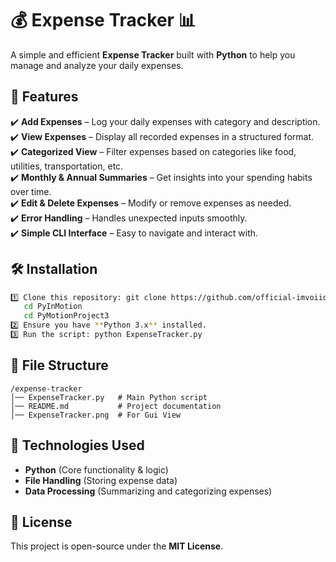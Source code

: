 # 💰 Expense Tracker 📊  
A simple and efficient **Expense Tracker** built with **Python** to help you manage and analyze your daily expenses.

## 📜 Features  
✔️ **Add Expenses** – Log your daily expenses with category and description.  
✔️ **View Expenses** – Display all recorded expenses in a structured format.  
✔️ **Categorized View** – Filter expenses based on categories like food, utilities, transportation, etc.  
✔️ **Monthly & Annual Summaries** – Get insights into your spending habits over time.  
✔️ **Edit & Delete Expenses** – Modify or remove expenses as needed.  
✔️ **Error Handling** – Handles unexpected inputs smoothly.  
✔️ **Simple CLI Interface** – Easy to navigate and interact with.

## 🛠 Installation  
```bash
1️⃣ Clone this repository: git clone https://github.com/official-imvoiid/PyInMotion.git
   cd PyInMotion
   cd PyMotionProject3
2️⃣ Ensure you have **Python 3.x** installed.  
3️⃣ Run the script: python ExpenseTracker.py
   ```

## 📂 File Structure  
```
/expense-tracker
│── ExpenseTracker.py   # Main Python script
│── README.md           # Project documentation
│── ExpenseTracker.png  # For Gui View
```

## 🔧 Technologies Used  
- **Python** (Core functionality & logic)  
- **File Handling** (Storing expense data)  
- **Data Processing** (Summarizing and categorizing expenses)

## 📜 License  
This project is open-source under the **MIT License**.
